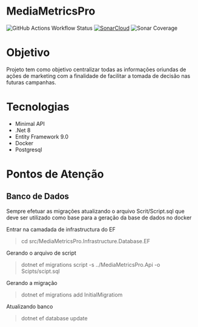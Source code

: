 # MediaMetricsPro
![GitHub Actions Workflow Status](https://img.shields.io/github/actions/workflow/status/viniqsoares/MediaMetricsPro/.github%2Fworkflows%2Fci.yml?branch=main)
[![SonarCloud](https://github.com/viniqsoares/MediaMetricsPro/actions/workflows/analyze.yml/badge.svg?branch=main)](https://github.com/viniqsoares/MediaMetricsPro/actions/workflows/analyze.yml)
![Sonar Coverage](https://img.shields.io/sonar/coverage/viniqsoares_MediaMetricsPro?server=https%3A%2F%2Fsonarcloud.io)

# Objetivo
Projeto tem como objetivo centralizar todas as informações oriundas de ações de marketing com a finalidade de facilitar a tomada de decisão nas futuras campanhas.

# Tecnologias
- Minimal API
- .Net 8
- Entity Framework 9.0
- Docker
- Postgresql 


# Pontos de Atenção

## Banco de Dados
Sempre efetuar as migrações atualizando o arquivo Scrit/Script.sql que deve ser utilizado como base para a geração da base de dados no docker

Entrar na camadada de infrastructura do EF
> cd src/MediaMetricsPro.Infrastructure.Database.EF

Gerando o arquivo de script
> dotnet ef migrations script -s ../MediaMetricsPro.Api -o Scipts/scipt.sql

Gerando a migração
> dotnet ef migrations add InitialMigratiom

Atualizando banco 
> dotnet ef database update